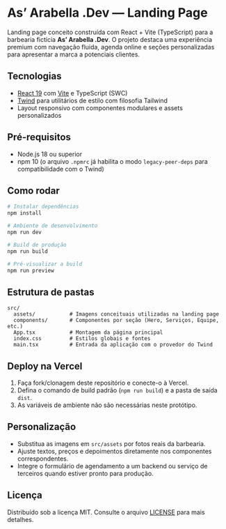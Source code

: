# As’ Arabella .Dev — Landing Page

Landing page conceito construída com React + Vite (TypeScript) para a barbearia fictícia **As’ Arabella .Dev**. O projeto destaca uma experiência premium com navegação fluida, agenda online e seções personalizadas para apresentar a marca a potenciais clientes.

## Tecnologias

- [React 19](https://react.dev/) com [Vite](https://vite.dev/) e TypeScript (SWC)
- [Twind](https://twind.style/) para utilitários de estilo com filosofia Tailwind
- Layout responsivo com componentes modulares e assets personalizados

## Pré-requisitos

- Node.js 18 ou superior
- npm 10 (o arquivo `.npmrc` já habilita o modo `legacy-peer-deps` para compatibilidade com o Twind)

## Como rodar

```bash
# Instalar dependências
npm install

# Ambiente de desenvolvimento
npm run dev

# Build de produção
npm run build

# Pré-visualizar a build
npm run preview
```

## Estrutura de pastas

```
src/
  assets/           # Imagens conceituais utilizadas na landing page
  components/       # Componentes por seção (Hero, Serviços, Equipe, etc.)
  App.tsx           # Montagem da página principal
  index.css         # Estilos globais e fontes
  main.tsx          # Entrada da aplicação com o provedor do Twind
```

## Deploy na Vercel

1. Faça fork/clonagem deste repositório e conecte-o à Vercel.
2. Defina o comando de build padrão (`npm run build`) e a pasta de saída `dist`.
3. As variáveis de ambiente não são necessárias neste protótipo.

## Personalização

- Substitua as imagens em `src/assets` por fotos reais da barbearia.
- Ajuste textos, preços e depoimentos diretamente nos componentes correspondentes.
- Integre o formulário de agendamento a um backend ou serviço de terceiros quando estiver pronto para produção.

## Licença

Distribuído sob a licença MIT. Consulte o arquivo [LICENSE](../LICENSE) para mais detalhes.

